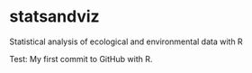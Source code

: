 # statsandviz
Statistical analysis of ecological and environmental data with R

Test: My first commit to GitHub with R.
